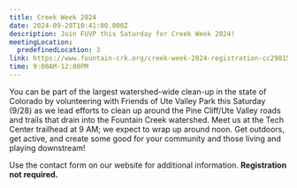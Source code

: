 ```yaml
---
title: Creek Week 2024
date: 2024-09-28T10:41:00.000Z
description: Join FUVP this Saturday for Creek Week 2024!
meetingLocation:
  predefinedLocation: 3
link: https://www.fountain-crk.org/creek-week-2024-registration-cc29815
time: 9:00AM-12:00PM
---
```

You can be part of the largest watershed-wide clean-up in the state of Colorado by volunteering with Friends of Ute Valley Park this Saturday (9/28) as we lead efforts to clean up around the Pine Cliff/Ute Valley roads and trails that drain into the Fountain Creek watershed. Meet us at the Tech Center trailhead at 9 AM; we expect to wrap up around noon. Get outdoors, get active, and create some good for your community and those living and playing downstream!



Use the contact form on our website for additional information. **Registration not required.**
